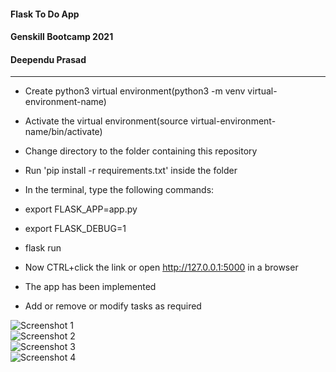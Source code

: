 #### Flask To Do App

#### Genskill Bootcamp 2021 

#### Deependu Prasad

<hr>

- Create python3 virtual environment(python3 -m venv virtual-environment-name)
  
- Activate the virtual environment(source virtual-environment-name/bin/activate)

- Change directory to the folder containing this repository

- Run 'pip install -r requirements.txt' inside the folder

- In the terminal, type the following commands:

- export FLASK_APP=app.py

- export FLASK_DEBUG=1

- flask run

- Now CTRL+click the link or open http://127.0.0.1:5000 in a browser 

- The app has been implemented

- Add or remove or modify tasks as required

</hr>
<img src="https://github.com/deependuprasad/genskillprojectdeependu/blob/main/Screenshots/Screenshot%20from%202021-07-28%2021-37-52.png" alt="Screenshot 1">
<br>
<img src="https://github.com/deependuprasad/genskillprojectdeependu/blob/main/Screenshots/Screenshot%20from%202021-07-28%2021-47-30.png" alt="Screenshot 2">
<br>
<img src="https://github.com/deependuprasad/genskillprojectdeependu/blob/main/Screenshots/Screenshot%20from%202021-07-28%2021-38-54.png" alt="Screenshot 3">
<br>
<img src="https://github.com/deependuprasad/genskillprojectdeependu/blob/main/Screenshots/Screenshot%20from%202021-07-28%2021-38-56.png" alt="Screenshot 4">

